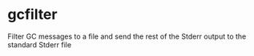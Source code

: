 # gcfilter
Filter GC messages to a file and send the rest of the Stderr output to the standard Stderr file
